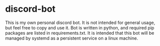 # discord-bot
This is my own personal discord bot. It is not intended for general usage, but feel free to copy and use it.
Bot is written in python, and required pip packages are listed in requirements.txt.
It is intended that this bot will be managed by systemd as a persistent service on a linux machine.

